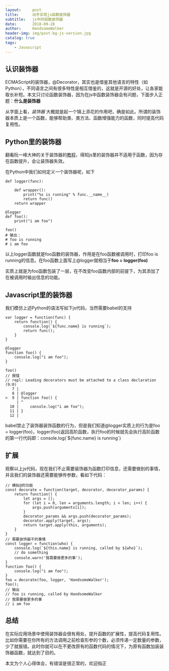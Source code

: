 ```yaml
---
layout:     post
title:      动手实现js函数装饰器
subtitle:   js中的函数装饰器
date:       2018-09-28
author:     HandsomeWalker
header-img: img/post-bg-js-version.jpg
catalog: true
tags:
    - Javascript
---
```


## 认识装饰器

ECMAScript的装饰器，@Decorator，其实也是借鉴其他语言的特性（如Python），不同语言之间有很多特性是相互借鉴的，这就是开源的好处，让各家能取长补短。本文只讨论函数装饰器，因为在js中函数装饰器会有问题，下面步入正题：**什么是装饰器**

从字面上看，*装饰器* 大概就是起一个锦上添花的作用吧，确是如此。所谓的装饰器本质上是一个函数，能够帮助类、类方法、函数增强能力的函数，同时提高代码复用性。

## Python里的装饰器

翻看阮一峰大神的关于装饰器的[教程](http://es6.ruanyifeng.com/#docs/decorator)，得知js里的装饰器并不适用于函数，因为存在函数提升，会让装饰器失效。

在Python中我们如何定义一个装饰器呢，如下

```
def logger(func):

    def wrapper():
        print("%s is running" % func.__name__)
        return func()
    return wrapper

@logger
def foo():
    print("i am foo")

foo()
# 输出：
# foo is running
# i am foo
```

以上logger函数就是foo函数的装饰器，作用是在foo函数被调用时，打印foo is running的信息。在foo函数上面写上@logger就相当于**foo = logger(foo)**

实质上就是为foo函数包装了一层，在不改变foo函数内部的前提下，为其添加了在被调用时输出信息的功能。

## Javascript里的装饰器

我们模仿上述Python的语法写如下js代码，当然需要babel的支持

```
var logger = function(func) {
    return function() {
        console.log(`${func.name} is running`);
        return func();
    }
}

@logger
function foo() {
    console.log("i am foo");
}

foo()
// 报错
// repl: Leading decorators must be attached to a class declaration (9:0)
   7 | 
   8 | @logger
>  9 | function foo() {
     | ^
  10 |     console.log("i am foo");
  11 | }
  12 | 
```

babel禁止了装饰器装饰函数的行为，但是我们知道@logger实质上的行为是foo = logger(foo)，logger(foo)返回高阶函数，执行foo的时候就先会执行高阶函数的第一行代码即：console.log(\`${func.name} is running\`)

## 扩展

观察以上js代码，现在我们不止需要装饰器为函数打印信息，还需要做别的事情，并且我们的装饰器还需要能够传参数，看如下代码：

```
// 模拟@的功能
const decorate = function(target, decorator, decorator_params) {
    return function() {
        let args = [];
        for (let i = 0, len = arguments.length; i < len; i++) {
            args.push(arguments[i]);
        }
        decorator_params && args.push(decorator_params);
        decorator.apply(target, args);
        return target.apply(this, arguments);
    }
}
// 需要装饰器干的事情
const logger = function(who) {
    console.log(`${this.name} is running, called by ${who}`);
    // do something
    console.warn('我需要做更多的事');
}
function foo() {
    console.log("i am foo");
}
foo = decorate(foo, logger, 'HandsomeWalker');
foo();
// 输出
// foo is running, called by HandsomeWalker
// 我需要做更多的事
// i am foo
```

## 总结

在实际应用场景中使用装饰器会很有用处，提升函数的扩展性，提高代码复用性。比如你需要在你所有的方法调用之前检查形参的个数，必须传递一定数量的参数，少了就报错。此时你就可以在不更改原有的函数代码的情况下，为原有函数加装装饰器函数，就达到了目的。

本文为个人心得体会，有错误是很正常的，欢迎指正
